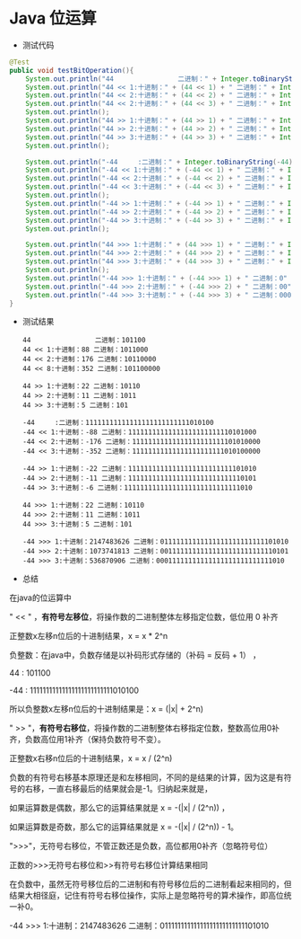 # Java 位运算

- 测试代码

```java
@Test
public void testBitOperation(){
    System.out.println("44                二进制：" + Integer.toBinaryString(44));
    System.out.println("44 << 1:十进制：" + (44 << 1) + " 二进制：" + Integer.toBinaryString(44 << 1));
    System.out.println("44 << 2:十进制：" + (44 << 2) + " 二进制：" + Integer.toBinaryString(44 << 2));
    System.out.println("44 << 2:十进制：" + (44 << 3) + " 二进制：" + Integer.toBinaryString(44 << 3));
    System.out.println();
    System.out.println("44 >> 1:十进制：" + (44 >> 1) + " 二进制：" + Integer.toBinaryString(44 >> 1));
    System.out.println("44 >> 2:十进制：" + (44 >> 2) + " 二进制：" + Integer.toBinaryString(44 >> 2));
    System.out.println("44 >> 3:十进制：" + (44 >> 3) + " 二进制：" + Integer.toBinaryString(44 >> 3));
    System.out.println();

    System.out.println("-44     :二进制：" + Integer.toBinaryString(-44));
    System.out.println("-44 << 1:十进制：" + (-44 << 1) + " 二进制：" + Integer.toBinaryString(-44 << 1));
    System.out.println("-44 << 2:十进制：" + (-44 << 2) + " 二进制：" + Integer.toBinaryString(-44 << 2));
    System.out.println("-44 << 3:十进制：" + (-44 << 3) + " 二进制：" + Integer.toBinaryString(-44 << 3));
    System.out.println();
    System.out.println("-44 >> 1:十进制：" + (-44 >> 1) + " 二进制：" + Integer.toBinaryString(-44 >> 1));
    System.out.println("-44 >> 2:十进制：" + (-44 >> 2) + " 二进制：" + Integer.toBinaryString(-44 >> 2));
    System.out.println("-44 >> 3:十进制：" + (-44 >> 3) + " 二进制：" + Integer.toBinaryString(-44 >> 3));
    System.out.println();

    System.out.println("44 >>> 1:十进制：" + (44 >>> 1) + " 二进制：" + Integer.toBinaryString(44 >>> 1));
    System.out.println("44 >>> 2:十进制：" + (44 >>> 2) + " 二进制：" + Integer.toBinaryString(44 >>> 2));
    System.out.println("44 >>> 3:十进制：" + (44 >>> 3) + " 二进制：" + Integer.toBinaryString(44 >>> 3));
    System.out.println();
    System.out.println("-44 >>> 1:十进制：" + (-44 >>> 1) + " 二进制：0" + Integer.toBinaryString(-44 >>> 1));
    System.out.println("-44 >>> 2:十进制：" + (-44 >>> 2) + " 二进制：00" + Integer.toBinaryString(-44 >>> 2));
    System.out.println("-44 >>> 3:十进制：" + (-44 >>> 3) + " 二进制：000" + Integer.toBinaryString(-44 >>> 3));
}
```

- 测试结果

  ```cobol
  44                二进制：101100
  44 << 1:十进制：88 二进制：1011000
  44 << 2:十进制：176 二进制：10110000
  44 << 8:十进制：352 二进制：101100000
  
  44 >> 1:十进制：22 二进制：10110
  44 >> 2:十进制：11 二进制：1011
  44 >> 3:十进制：5 二进制：101
  
  -44     :二进制：11111111111111111111111111010100
  -44 << 1:十进制：-88 二进制：11111111111111111111111110101000
  -44 << 2:十进制：-176 二进制：11111111111111111111111101010000
  -44 << 3:十进制：-352 二进制：11111111111111111111111010100000
  
  -44 >> 1:十进制：-22 二进制：11111111111111111111111111101010
  -44 >> 2:十进制：-11 二进制：11111111111111111111111111110101
  -44 >> 3:十进制：-6 二进制：11111111111111111111111111111010
  
  44 >>> 1:十进制：22 二进制：10110
  44 >>> 2:十进制：11 二进制：1011
  44 >>> 3:十进制：5 二进制：101
  
  -44 >>> 1:十进制：2147483626 二进制：01111111111111111111111111101010
  -44 >>> 2:十进制：1073741813 二进制：00111111111111111111111111110101
  -44 >>> 3:十进制：536870906 二进制：00011111111111111111111111111010
  ```

- 总结

在java的位运算中

" << " ，**有符号左移位**，将操作数的二进制整体左移指定位数，低位用 0 补齐

正整数x左移n位后的十进制结果，x = x * 2^n

负整数：在java中，负数存储是以补码形式存储的（补码 = 反码 + 1） ，

44 : 101100

-44 : 11111111111111111111111111010100

所以负整数x左移n位后的十进制结果是：x = (|x| + 2^n)



" >> "，**有符号右移位**，将操作数的二进制整体右移指定位数，整数高位用0补齐，负数高位用1补齐（保持负数符号不变）。

正整数x右移n位后的十进制结果，x = x / (2^n)

负数的有符号右移基本原理还是和左移相同，不同的是结果的计算，因为这是有符号的右移，一直右移最后的结果就会是-1。归纳起来就是，

如果运算数是偶数，那么它的运算结果就是 x = -(|x| / (2^n))  ，

如果运算数是奇数，那么它的运算结果就是 x = -(|x| / (2^n)) - 1。



"\>>>"，无符号右移位，不管正数还是负数，高位都用0补齐（忽略符号位）

正数的>>>无符号右移位和>>有符号右移位计算结果相同

在负数中，虽然无符号移位后的二进制和有符号移位后的二进制看起来相同的，但结果大相径庭，记住有符号右移位操作，实际上是忽略符号的算术操作，即高位统一补0。

-44 >>> 1:十进制：2147483626 二进制：01111111111111111111111111101010

